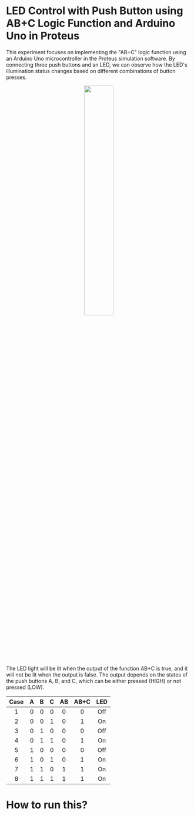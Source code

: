 # LED Control with Push Button using AB+C Logic Function and Arduino Uno in Proteus
This experiment focuses on implementing the "AB+C" logic function using an Arduino Uno
microcontroller in the Proteus simulation software. By connecting three push buttons and an
LED, we can observe how the LED's illumination status changes based on different
combinations of button presses.

<p align="center"><img src="https://user-images.githubusercontent.com/52858312/243196967-22058939-e989-4571-be6f-ba349abcd70e.png"width=40% height=40%></p>

The LED light will be lit when the output of the function AB+C is true, and it will not be lit when the output is false. The output depends on the states of the push buttons A, B, and C, which can be either pressed (HIGH) or not pressed (LOW).

<div align="center">

| Case | A | B | C | AB | AB+C | LED |
|:----:|:-:|:-:|:-:|:--:|:----:|:---:|
|   1  | 0 | 0 | 0 |  0 |   0  | Off |
|   2  | 0 | 0 | 1 |  0 |   1  |  On |
|   3  | 0 | 1 | 0 |  0 |   0  | Off |
|   4  | 0 | 1 | 1 |  0 |   1  |  On |
|   5  | 1 | 0 | 0 |  0 |   0  | Off |
|   6  | 1 | 0 | 1 |  0 |   1  |  On |
|   7  | 1 | 1 | 0 |  1 |   1  |  On |
|   8  | 1 | 1 | 1 |  1 |   1  |  On |
  
</div>

# How to run this?
